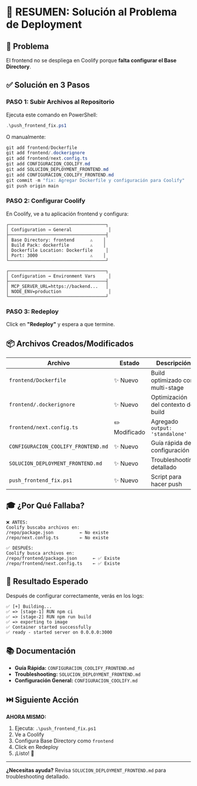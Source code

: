 # 🔧 RESUMEN: Solución al Problema de Deployment

## 🎯 Problema
El frontend no se despliega en Coolify porque **falta configurar el Base Directory**.

## ✅ Solución en 3 Pasos

### PASO 1: Subir Archivos al Repositorio

Ejecuta este comando en PowerShell:

```powershell
.\push_frontend_fix.ps1
```

O manualmente:

```powershell
git add frontend/Dockerfile
git add frontend/.dockerignore
git add frontend/next.config.ts
git add CONFIGURACION_COOLIFY.md
git add SOLUCION_DEPLOYMENT_FRONTEND.md
git add CONFIGURACION_COOLIFY_FRONTEND.md
git commit -m "fix: Agregar Dockerfile y configuración para Coolify"
git push origin main
```

### PASO 2: Configurar Coolify

En Coolify, ve a tu aplicación frontend y configura:

```
┌─────────────────────────────────────┐
│ Configuration → General              │
├─────────────────────────────────────┤
│ Base Directory: frontend      ⚠️    │
│ Build Pack: dockerfile        ⚠️    │
│ Dockerfile Location: Dockerfile     │
│ Port: 3000                    ⚠️    │
└─────────────────────────────────────┘

┌─────────────────────────────────────┐
│ Configuration → Environment Vars     │
├─────────────────────────────────────┤
│ MCP_SERVER_URL=https://backend...   │
│ NODE_ENV=production                  │
└─────────────────────────────────────┘
```

### PASO 3: Redeploy

Click en **"Redeploy"** y espera a que termine.

## 📦 Archivos Creados/Modificados

| Archivo | Estado | Descripción |
|---------|--------|-------------|
| `frontend/Dockerfile` | ✨ Nuevo | Build optimizado con multi-stage |
| `frontend/.dockerignore` | ✨ Nuevo | Optimización del contexto de build |
| `frontend/next.config.ts` | ✏️ Modificado | Agregado `output: 'standalone'` |
| `CONFIGURACION_COOLIFY_FRONTEND.md` | ✨ Nuevo | Guía rápida de configuración |
| `SOLUCION_DEPLOYMENT_FRONTEND.md` | ✨ Nuevo | Troubleshooting detallado |
| `push_frontend_fix.ps1` | ✨ Nuevo | Script para hacer push |

## 🎓 ¿Por Qué Fallaba?

```
❌ ANTES:
Coolify buscaba archivos en:
/repo/package.json          ← No existe
/repo/next.config.ts        ← No existe

✅ DESPUÉS:
Coolify busca archivos en:
/repo/frontend/package.json      ← ✅ Existe
/repo/frontend/next.config.ts    ← ✅ Existe
```

## 🚀 Resultado Esperado

Después de configurar correctamente, verás en los logs:

```
✅ [+] Building...
✅ => [stage-1] RUN npm ci
✅ => [stage-2] RUN npm run build
✅ => exporting to image
✅ Container started successfully
✅ ready - started server on 0.0.0.0:3000
```

## 📚 Documentación

- **Guía Rápida:** `CONFIGURACION_COOLIFY_FRONTEND.md`
- **Troubleshooting:** `SOLUCION_DEPLOYMENT_FRONTEND.md`
- **Configuración General:** `CONFIGURACION_COOLIFY.md`

## ⏭️ Siguiente Acción

**AHORA MISMO:**

1. Ejecuta: `.\push_frontend_fix.ps1`
2. Ve a Coolify
3. Configura Base Directory como `frontend`
4. Click en Redeploy
5. ¡Listo! 🎉

---

**¿Necesitas ayuda?** Revisa `SOLUCION_DEPLOYMENT_FRONTEND.md` para troubleshooting detallado.

